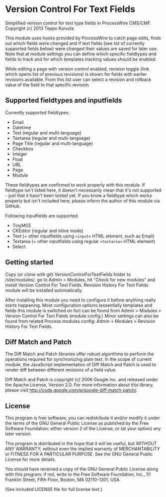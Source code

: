 Version Control For Text Fields
===============================

Simplified version control for text type fields in ProcessWire CMS/CMF.
Copyright (c) 2013 Teppo Koivula

This module uses hooks provided by ProcessWire to catch page edits, finds out
which fields were changed and if text fields (see list of currently supported
fields below) were changed their values are saved for later use. Note that at
module settings you can define which specific fieldtypes and fields to track
and for which templates tracking values should be enabled.

While editing a page with version control enabled, revision toggle (link which
opens list of previous revisions) is shown for fields with earlier revisions
available. From this list user can select a revision and rollback value of
the field to that specific revision.

## Supported fieldtypes and inputfields

Currently supported fieldtypes:

  * Email
  * Datetime
  * Text (regular and multi-language)
  * Textarea (regular and multi-language)
  * Page Title (regular and multi-language)
  * Checkbox
  * Integer
  * Float
  * URL
  * Page
  * Module
  
These fieldtypes are confirmed to work properly with this module. If fieldtype
isn't listed here, it doesn't necessarily mean that it's not supported - just
that it hasn't been tested yet. If you know a fieldtype which works properly
but isn't included here, please inform the author of this module via GitHub.

Following inputfields are supported:

  * TinyMCE
  * CKEditor (regular and inline mode)
  * Text (+ other inputfields using `<input>` HTML element, such as Email)
  * Textarea (+ other inputfields using regular `<textarea>` HTML element)
  * Select

## Getting started

Copy (or clone with git) VersionControlForTextFields folder to /site/modules/,
go to Admin > Modules, hit "Check for new modules" and install Version Control
For Text Fields. Revision History For Text Fields module will be installed
automatically.

After installing this module you need to configure it before anything really
starts happening. Most configuration options (essentially templates and fields
this module is switched on for) can be found from Admin > Modules > Version
Control For Text Fields (module config.) Minor settings can also be found from
related Process modules config: Admin > Modules > Revision History For Text
Fields.

## Diff Match and Patch

The Diff Match and Patch libraries offer robust algorithms to perform the
operations required for synchronizing plain text. In the scope of current
module, the JavaScript implementation of Diff Match and Patch is used to
render diff between different revisions of a field value.

Diff Match and Patch is copyright (c) 2006 Google Inc. and released under
the Apache License, Version 2.0. For more information about this library,
please visit http://code.google.com/p/google-diff-match-patch/.

## License

This program is free software; you can redistribute it and/or
modify it under the terms of the GNU General Public License
as published by the Free Software Foundation; either version 2
of the License, or (at your option) any later version.

This program is distributed in the hope that it will be useful,
but WITHOUT ANY WARRANTY; without even the implied warranty of
MERCHANTABILITY or FITNESS FOR A PARTICULAR PURPOSE.  See the
GNU General Public License for more details.

You should have received a copy of the GNU General Public License
along with this program; if not, write to the Free Software
Foundation, Inc., 51 Franklin Street, Fifth Floor, Boston, MA  02110-1301, USA.

(See included LICENSE file for full license text.)